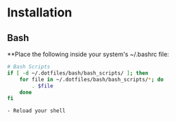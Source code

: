 # Installation

## Bash
**Place the following inside your system's ~/.bashrc file:
```bash
# Bash Scripts
if [ -d ~/.dotfiles/bash/bash_scripts/ ]; then
    for file in ~/.dotfiles/bash/bash_scripts/*; do
        . $file
    done
fi

- Reload your shell
